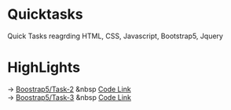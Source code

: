 # Quicktasks
Quick Tasks reagrding HTML, CSS, Javascript, Bootstrap5, Jquery


# HighLights

-> <a href="https://bhavya0304.github.io/Quicktasks/Bootstrap5/Task-2/">Boostrap5/Task-2</a> &nbsp <a href="https://github.com/Bhavya0304/Quicktasks/tree/main/Bootstrap5/Task-2">Code Link</a><br>
-> <a href="https://bhavya0304.github.io/Quicktasks/Bootstrap5/Task-3/">Boostrap5/Task-3</a> &nbsp <a href="https://github.com/Bhavya0304/Quicktasks/tree/main/Bootstrap5/Task-3">Code Link</a>
